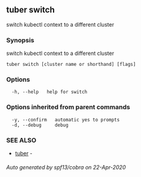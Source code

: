 ## tuber switch

switch kubectl context to a different cluster

### Synopsis

switch kubectl context to a different cluster

```
tuber switch [cluster name or shorthand] [flags]
```

### Options

```
  -h, --help   help for switch
```

### Options inherited from parent commands

```
  -y, --confirm   automatic yes to prompts
  -d, --debug     debug
```

### SEE ALSO

* [tuber](tuber.md)	 - 

###### Auto generated by spf13/cobra on 22-Apr-2020
